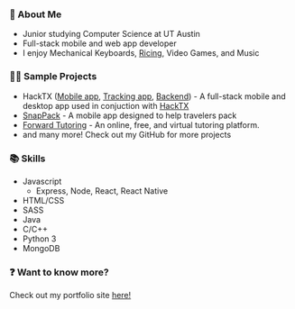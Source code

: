 ### :wave: About Me 
* Junior studying Computer Science at UT Austin
* Full-stack mobile and web app developer
* I enjoy Mechanical Keyboards, [Ricing](https://github.com/InfernalHydra/dotfiles), Video Games, and Music

### 👨‍💻 Sample Projects
* HackTX ([Mobile app](https://github.com/FreetailHackers/HackTXAttendeesApp), [Tracking app](https://github.com/FreetailHackers/HackTXAttendeeTracking), [Backend](https://github.com/FreetailHackers/quill)) - A full-stack mobile and desktop app used in conjuction with [HackTX](https://hacktx.com/)
* [SnapPack](https://github.com/InfernalHydra/SnapPack) - A mobile app designed to help travelers pack
* [Forward Tutoring](https://github.com/garrettgu10/forward-tutoring) - An online, free, and virtual tutoring platform.
* and many more!  Check out my GitHub for more projects

### :books: Skills
* Javascript
  * Express, Node, React, React Native
* HTML/CSS
* SASS
* Java
* C/C++
* Python 3
* MongoDB

### :question: Want to know more?
Check out my portfolio site [here!](https://rchhong.com/)
